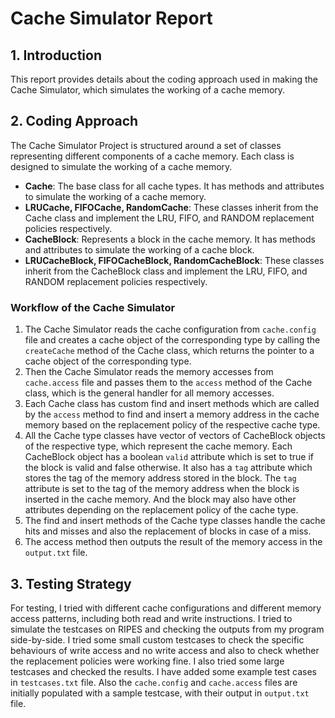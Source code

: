 # Cache Simulator Report

## 1. Introduction

This report provides details about the coding approach used in making the Cache Simulator, which simulates the working of a cache memory.

## 2. Coding Approach

The Cache Simulator Project is structured around a set of classes representing different components of a cache memory. Each class is designed to simulate the working of a cache memory.

- **Cache**: The base class for all cache types. It has methods and attributes to simulate the working of a cache memory.
- **LRUCache, FIFOCache, RandomCache**: These classes inherit from the Cache class and implement the LRU, FIFO, and RANDOM replacement policies respectively.
- **CacheBlock**: Represents a block in the cache memory. It has methods and attributes to simulate the working of a cache block.
- **LRUCacheBlock, FIFOCacheBlock, RandomCacheBlock**: These classes inherit from the CacheBlock class and implement the LRU, FIFO, and RANDOM replacement policies respectively.

### Workflow of the Cache Simulator

1) The Cache Simulator reads the cache configuration from `cache.config` file and creates a cache object of the corresponding type by calling the `createCache` method of the Cache class, which returns the pointer to a cache object of the corresponding type.
2) Then the Cache Simulator reads the memory accesses from `cache.access` file and passes them to the `access` method of the Cache class, which is the general handler for all memory accesses.
3) Each Cache class has custom find and insert methods which are called by the `access` method to find and insert a memory address in the cache memory based on the replacement policy of the respective cache type.
4) All the Cache type classes have vector of vectors of CacheBlock objects of the respective type, which represent the cache memory. Each CacheBlock object has a boolean `valid` attribute which is set to true if the block is valid and false otherwise. It also has a `tag` attribute which stores the tag of the memory address stored in the block. The `tag` attribute is set to the tag of the memory address when the block is inserted in the cache memory. And the block may also have other attributes depending on the replacement policy of the cache type.
5) The find and insert methods of the Cache type classes handle the cache hits and misses and also the replacement of blocks in case of a miss.
6) The access method then outputs the result of the memory access in the `output.txt` file.

## 3. Testing Strategy

For testing, I tried with different cache configurations and different memory access patterns, including both read and write instructions. I tried to simulate the testcases on RIPES and checking the outputs from my program side-by-side. I tried some small custom testcases to check the specific behaviours of write access and no write access and also to check whether the replacement policies were working fine. I also tried some large testcases and checked the results. I have added some example test cases in `testcases.txt` file. Also the `cache.config` and `cache.access` files are initially populated with a sample testcase, with their output in `output.txt` file.